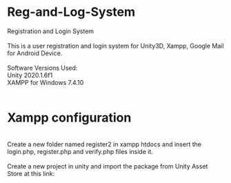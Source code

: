 # Reg-and-Log-System
Registration and Login System <br>
 <br>
This is a user registration and login system for Unity3D, Xampp, Google Mail for Android Device. <br>
 <br>
Software Versions Used: <br>
Unity 2020.1.6f1 <br>
XAMPP for Windows 7.4.10 <br>
 <br>
# Xampp configuration
  <br>
Create a new folder named register2 in xampp htdocs and insert the login.php, register.php and verify.php files inside it. <br>
 <br>
Create a new project in unity and import the package from Unity Asset Store at this link: <br>
 <br>
